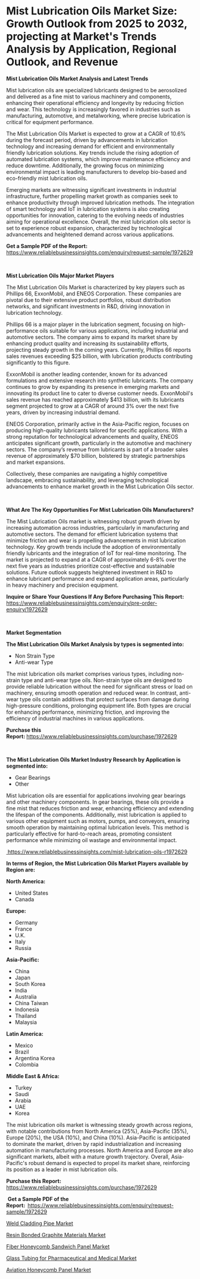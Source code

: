 <p><h1>Mist Lubrication Oils Market Size: Growth Outlook from 2025 to 2032, projecting at Market's Trends Analysis by Application, Regional Outlook, and Revenue</h1></p><p><strong>Mist Lubrication Oils Market Analysis and Latest Trends</strong></p>
<p><p>Mist lubrication oils are specialized lubricants designed to be aerosolized and delivered as a fine mist to various machinery and components, enhancing their operational efficiency and longevity by reducing friction and wear. This technology is increasingly favored in industries such as manufacturing, automotive, and metalworking, where precise lubrication is critical for equipment performance.</p><p>The Mist Lubrication Oils Market is expected to grow at a CAGR of 10.6% during the forecast period, driven by advancements in lubrication technology and increasing demand for efficient and environmentally friendly lubrication solutions. Key trends include the rising adoption of automated lubrication systems, which improve maintenance efficiency and reduce downtime. Additionally, the growing focus on minimizing environmental impact is leading manufacturers to develop bio-based and eco-friendly mist lubrication oils.</p><p>Emerging markets are witnessing significant investments in industrial infrastructure, further propelling market growth as companies seek to enhance productivity through improved lubrication methods. The integration of smart technology and IoT in lubrication systems is also creating opportunities for innovation, catering to the evolving needs of industries aiming for operational excellence. Overall, the mist lubrication oils sector is set to experience robust expansion, characterized by technological advancements and heightened demand across various applications.</p></p>
<p><strong>Get a Sample PDF of the Report:&nbsp;</strong> <a href="https://www.reliablebusinessinsights.com/enquiry/request-sample/1972629?utm_campaign=1837&utm_medium=2&utm_source=Github&utm_content=ia&utm_term=03042025&utm_id=mist-lubrication-oils">https://www.reliablebusinessinsights.com/enquiry/request-sample/1972629</a></p>
<p>&nbsp;</p>
<p><strong>Mist Lubrication Oils Major Market Players</strong></p>
<p><p>The Mist Lubrication Oils Market is characterized by key players such as Phillips 66, ExxonMobil, and ENEOS Corporation. These companies are pivotal due to their extensive product portfolios, robust distribution networks, and significant investments in R&D, driving innovation in lubrication technology.</p><p>Phillips 66 is a major player in the lubrication segment, focusing on high-performance oils suitable for various applications, including industrial and automotive sectors. The company aims to expand its market share by enhancing product quality and increasing its sustainability efforts, projecting steady growth in the coming years. Currently, Phillips 66 reports sales revenues exceeding $25 billion, with lubrication products contributing significantly to this figure.</p><p>ExxonMobil is another leading contender, known for its advanced formulations and extensive research into synthetic lubricants. The company continues to grow by expanding its presence in emerging markets and innovating its product line to cater to diverse customer needs. ExxonMobil's sales revenue has reached approximately $413 billion, with its lubricants segment projected to grow at a CAGR of around 3% over the next five years, driven by increasing industrial demand.</p><p>ENEOS Corporation, primarily active in the Asia-Pacific region, focuses on producing high-quality lubricants tailored for specific applications. With a strong reputation for technological advancements and quality, ENEOS anticipates significant growth, particularly in the automotive and machinery sectors. The company’s revenue from lubricants is part of a broader sales revenue of approximately $70 billion, bolstered by strategic partnerships and market expansions.</p><p>Collectively, these companies are navigating a highly competitive landscape, embracing sustainability, and leveraging technological advancements to enhance market growth in the Mist Lubrication Oils sector.</p></p>
<p>&nbsp;</p>
<p><strong>What Are The Key Opportunities For Mist Lubrication Oils Manufacturers?</strong></p>
<p><p>The Mist Lubrication Oils market is witnessing robust growth driven by increasing automation across industries, particularly in manufacturing and automotive sectors. The demand for efficient lubrication systems that minimize friction and wear is propelling advancements in mist lubrication technology. Key growth trends include the adoption of environmentally friendly lubricants and the integration of IoT for real-time monitoring. The market is projected to expand at a CAGR of approximately 6-8% over the next five years as industries prioritize cost-effective and sustainable solutions. Future outlook suggests heightened investment in R&D to enhance lubricant performance and expand application areas, particularly in heavy machinery and precision equipment.</p></p>
<p><strong>Inquire or Share Your Questions If Any Before Purchasing This Report:</strong> <a href="https://www.reliablebusinessinsights.com/enquiry/pre-order-enquiry/1972629?utm_campaign=1837&utm_medium=2&utm_source=Github&utm_content=ia&utm_term=03042025&utm_id=mist-lubrication-oils">https://www.reliablebusinessinsights.com/enquiry/pre-order-enquiry/1972629</a></p>
<p>&nbsp;</p>
<p><strong>Market Segmentation</strong></p>
<p><strong>The Mist Lubrication Oils Market Analysis by types is segmented into:</strong></p>
<p><ul><li>Non Strain Type</li><li>Anti-wear Type</li></ul></p>
<p><p>The mist lubrication oils market comprises various types, including non-strain type and anti-wear type oils. Non-strain type oils are designed to provide reliable lubrication without the need for significant stress or load on machinery, ensuring smooth operation and reduced wear. In contrast, anti-wear type oils contain additives that protect surfaces from damage during high-pressure conditions, prolonging equipment life. Both types are crucial for enhancing performance, minimizing friction, and improving the efficiency of industrial machines in various applications.</p></p>
<p><strong>Purchase this Report:&nbsp;</strong><a href="https://www.reliablebusinessinsights.com/purchase/1972629?utm_campaign=1837&utm_medium=2&utm_source=Github&utm_content=ia&utm_term=03042025&utm_id=mist-lubrication-oils">https://www.reliablebusinessinsights.com/purchase/1972629</a></p>
<p>&nbsp;</p>
<p><strong>The Mist Lubrication Oils Market Industry Research by Application is segmented into:</strong></p>
<p><ul><li>Gear Bearings</li><li>Other</li></ul></p>
<p><p>Mist lubrication oils are essential for applications involving gear bearings and other machinery components. In gear bearings, these oils provide a fine mist that reduces friction and wear, enhancing efficiency and extending the lifespan of the components. Additionally, mist lubrication is applied to various other equipment such as motors, pumps, and conveyors, ensuring smooth operation by maintaining optimal lubrication levels. This method is particularly effective for hard-to-reach areas, promoting consistent performance while minimizing oil wastage and environmental impact.</p></p>
<p><a href="https://www.reliablebusinessinsights.com/mist-lubrication-oils-r1972629?utm_campaign=1837&utm_medium=2&utm_source=Github&utm_content=ia&utm_term=03042025&utm_id=mist-lubrication-oils">&nbsp;https://www.reliablebusinessinsights.com/mist-lubrication-oils-r1972629</a></p>
<p><strong>In terms of Region, the Mist Lubrication Oils Market Players available by Region are:</strong></p>
<p>
    <p> <strong> North America: </strong>
        <ul>
            <li>United States</li>
            <li>Canada</li>
        </ul>
        </p> 
    <p> <strong> Europe: </strong>
        <ul>
            <li>Germany</li>
            <li>France</li>
            <li>U.K.</li>
            <li>Italy</li>
            <li>Russia</li>
        </ul>
        </p> 
    <p> <strong> Asia-Pacific: </strong>
        <ul>
            <li>China</li>
            <li>Japan</li>
            <li>South Korea</li>
            <li>India</li>
            <li>Australia</li>
            <li>China Taiwan</li>
            <li>Indonesia</li>
            <li>Thailand</li>
            <li>Malaysia</li>
        </ul>
        </p> 
    <p> <strong> Latin America: </strong>
        <ul>
            <li>Mexico</li>
            <li>Brazil</li>
            <li>Argentina Korea</li>
            <li>Colombia</li>
        </ul>
        </p> 
    <p> <strong> Middle East & Africa: </strong>
        <ul>
            <li>Turkey</li>
            <li>Saudi</li>
            <li>Arabia</li>
            <li>UAE</li>
            <li>Korea</li>
        </ul>
    </p>
    </p>
<p><p>The mist lubrication oils market is witnessing steady growth across regions, with notable contributions from North America (25%), Asia-Pacific (35%), Europe (20%), the USA (10%), and China (10%). Asia-Pacific is anticipated to dominate the market, driven by rapid industrialization and increasing automation in manufacturing processes. North America and Europe are also significant markets, albeit with a mature growth trajectory. Overall, Asia-Pacific's robust demand is expected to propel its market share, reinforcing its position as a leader in mist lubrication oils.</p></p>
<p><strong>Purchase this Report: </strong><a href="https://www.reliablebusinessinsights.com/purchase/1972629?utm_campaign=1837&utm_medium=2&utm_source=Github&utm_content=ia&utm_term=03042025&utm_id=mist-lubrication-oils">https://www.reliablebusinessinsights.com/purchase/1972629</a></p>
<p>&nbsp;<strong>Get a Sample PDF of the Report:&nbsp;&nbsp;</strong><a href="https://www.reliablebusinessinsights.com/enquiry/request-sample/1972629?utm_campaign=1837&utm_medium=2&utm_source=Github&utm_content=ia&utm_term=03042025&utm_id=mist-lubrication-oils">https://www.reliablebusinessinsights.com/enquiry/request-sample/1972629</a></p>
<p><strong></strong></p>
<p><p><a href="https://github.com/rakowpleetj1/Market-Research-Report-List-1/blob/main/weld-cladding-pipe-market.md?utm_campaign=1837&utm_medium=2&utm_source=Github&utm_content=ia&utm_term=03042025&utm_id=mist-lubrication-oils">Weld Cladding Pipe Market</a></p><p><a href="https://github.com/laingragle95/Market-Research-Report-List-1/blob/main/resin-bonded-graphite-materials-market.md?utm_campaign=1837&utm_medium=2&utm_source=Github&utm_content=ia&utm_term=03042025&utm_id=mist-lubrication-oils">Resin Bonded Graphite Materials Market</a></p><p><a href="https://github.com/uripeachrii/Market-Research-Report-List-1/blob/main/fiber-honeycomb-sandwich-panel-market.md?utm_campaign=1837&utm_medium=2&utm_source=Github&utm_content=ia&utm_term=03042025&utm_id=mist-lubrication-oils">Fiber Honeycomb Sandwich Panel Market</a></p><p><a href="https://github.com/mcveathuane2/Market-Research-Report-List-1/blob/main/glass-tubing-for-pharmaceutical-and-medical-market.md?utm_campaign=1837&utm_medium=2&utm_source=Github&utm_content=ia&utm_term=03042025&utm_id=mist-lubrication-oils">Glass Tubing for Pharmaceutical and Medical Market</a></p><p><a href="https://github.com/buenayankobl/Market-Research-Report-List-1/blob/main/aviation-honeycomb-panel-market.md?utm_campaign=1837&utm_medium=2&utm_source=Github&utm_content=ia&utm_term=03042025&utm_id=mist-lubrication-oils">Aviation Honeycomb Panel Market</a></p></p>